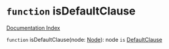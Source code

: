 # `function` isDefaultClause

[Documentation Index](../README.md)

`function` isDefaultClause(node: [Node](../interface.Node/README.md)): node `is` [DefaultClause](../interface.DefaultClause/README.md)
